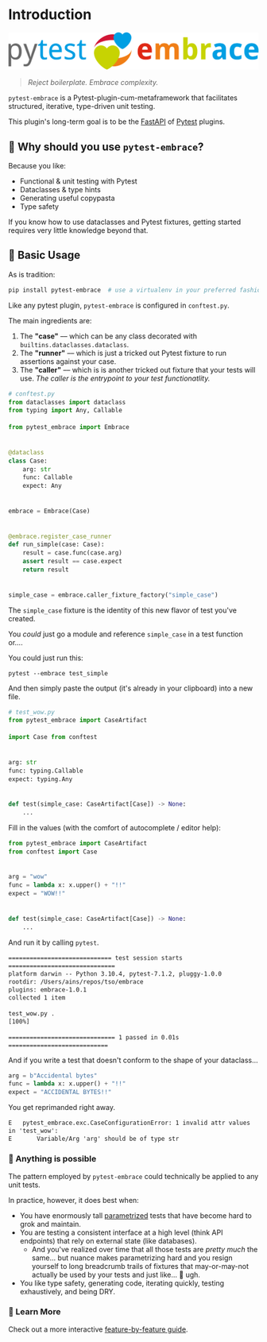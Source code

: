 # Introduction

![Image title](logotype.svg)

> _Reject boilerplate. Embrace complexity._

`pytest-embrace` is a Pytest-plugin-cum-metaframework that facilitates structured, iterative, type-driven unit testing.

This plugin's long-term goal is to be the [FastAPI](https://fastapi.tiangolo.com/) of [Pytest](https://docs.pytest.org/en/7.1.x/) plugins.

## 🤔 Why should you use `pytest-embrace`?

Because you like:

- Functional & unit testing with Pytest
- Dataclasses & type hints
- Generating useful copypasta
- Type safety

If you know how to use dataclasses and Pytest fixtures, getting started requires very little knowledge beyond that.

## 👋 Basic Usage
As is tradition:

```bash
pip install pytest-embrace  # use a virtualenv in your preferred fashion
```

Like any pytest plugin, `pytest-embrace` is configured in `conftest.py`.

The main ingredients are:

1. The **"case"** –– which can be any class decorated with `builtins.dataclasses.dataclass`.
2. The **"runner"** –– which is just a tricked out Pytest fixture to run assertions against your case.
3. The **"caller"** –– which is is another tricked out fixture that your tests will use. *The caller is the entrypoint to your test functionatlity.*

```python
# conftest.py
from dataclasses import dataclass
from typing import Any, Callable

from pytest_embrace import Embrace


@dataclass
class Case:
    arg: str
    func: Callable
    expect: Any


embrace = Embrace(Case)


@embrace.register_case_runner
def run_simple(case: Case):
    result = case.func(case.arg)
    assert result == case.expect
    return result


simple_case = embrace.caller_fixture_factory("simple_case")
```

The `simple_case` fixture is the identity of this new flavor of test you've created.

You *could* just go a module and reference `simple_case` in a test function or....

You could just run this:

```shell
pytest --embrace test_simple
```

And then simply paste the output (it's already in your clipboard) into a new file.

```python
# test_wow.py
from pytest_embrace import CaseArtifact

import Case from conftest


arg: str
func: typing.Callable
expect: typing.Any


def test(simple_case: CaseArtifact[Case]) -> None:
    ...
```

Fill in the values (with the comfort of autocomplete / editor help):

```python
from pytest_embrace import CaseArtifact
from conftest import Case


arg = "wow"
func = lambda x: x.upper() + "!!"
expect = "WOW!!"


def test(simple_case: CaseArtifact[Case]) -> None:
    ...
```

And run it by calling `pytest`.

```shell
============================= test session starts ==============================
platform darwin -- Python 3.10.4, pytest-7.1.2, pluggy-1.0.0
rootdir: /Users/ains/repos/tso/embrace
plugins: embrace-1.0.1
collected 1 item

test_wow.py .                                                            [100%]

============================== 1 passed in 0.01s ============================
```

And if you write a test that doesn't conform to the shape of your dataclass...

```python
arg = b"Accidental bytes"
func = lambda x: x.upper() + "!!"
expect = "ACCIDENTAL BYTES!!"
```

You get reprimanded right away.

```shell
E   pytest_embrace.exc.CaseConfigurationError: 1 invalid attr values in 'test_wow':
E       Variable/Arg 'arg' should be of type str
```

### 🦄 Anything is possible

The pattern employed by `pytest-embrace` could technically be applied to any unit tests.

In practice, however, it does best when:

- You have enormously tall [parametrized](https://docs.pytest.org/en/7.1.x/how-to/parametrize.html#parametrize) tests that have become hard to grok and maintain.
- You are testing a consistent interface at a high level (think API endpoints) that rely on external state (like databases).
  - And you've realized over time that all those tests are _pretty much_ the same... but nuance makes parametrizing hard and you resign yourself to long breadcrumb trails of fixtures that may-or-may-not actually be used by your tests and just like... 😤 ugh.
- You like type safety, generating code, iterating quickly, testing exhaustively, and being DRY.

### 🤠 Learn More

Check out a more interactive [feature-by-feature guide](./usage/index.md).
